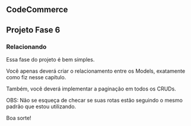 ## CodeCommerce

## Projeto Fase 6

### Relacionando

Essa fase do projeto é bem simples.

Você apenas deverá criar o relacionamento entre os Models, exatamente como fiz nesse capítulo.

Também, você deverá implementar a paginação em todos os CRUDs.

OBS: Não se esqueça de checar se suas rotas estão seguindo o mesmo padrão que estou utilizando.

Boa sorte!
